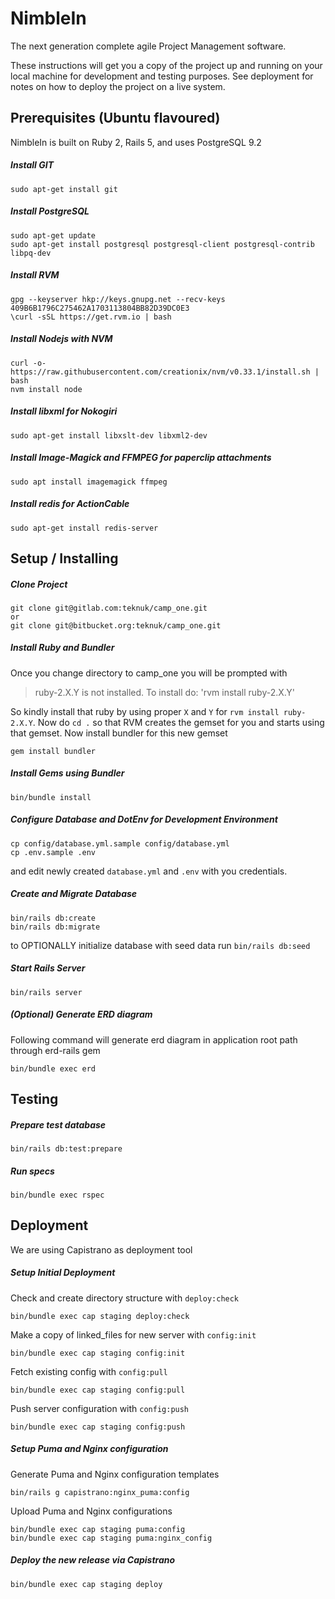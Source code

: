 # NimbleIn
The next generation complete agile Project Management software.

These instructions will get you a copy of the project up and running on your 
local machine for development and testing purposes. See deployment for notes 
on how to deploy the project on a live system.


## Prerequisites (Ubuntu flavoured)

NimbleIn is built on Ruby 2, Rails 5, and uses PostgreSQL 9.2

##### Install GIT

    sudo apt-get install git

##### Install PostgreSQL

    sudo apt-get update
    sudo apt-get install postgresql postgresql-client postgresql-contrib libpq-dev

##### Install RVM

    gpg --keyserver hkp://keys.gnupg.net --recv-keys 409B6B1796C275462A1703113804BB82D39DC0E3
    \curl -sSL https://get.rvm.io | bash

##### Install Nodejs with NVM 

    curl -o- https://raw.githubusercontent.com/creationix/nvm/v0.33.1/install.sh | bash
    nvm install node

##### Install libxml for Nokogiri

    sudo apt-get install libxslt-dev libxml2-dev

##### Install Image-Magick and FFMPEG for paperclip attachments

    sudo apt install imagemagick ffmpeg

##### Install redis for ActionCable

    sudo apt-get install redis-server

## Setup / Installing

##### Clone Project

    git clone git@gitlab.com:teknuk/camp_one.git
    or
    git clone git@bitbucket.org:teknuk/camp_one.git

##### Install Ruby and Bundler

Once you change directory to camp_one you will be prompted with 
> ruby-2.X.Y is not installed.
> To install do: 'rvm install ruby-2.X.Y'

So kindly install that ruby by using proper `X` and `Y` for 
`rvm install ruby-2.X.Y`. Now do `cd .` so that RVM creates the gemset for you 
and starts using that gemset. Now install bundler for this new gemset

    gem install bundler

##### Install Gems using Bundler

    bin/bundle install

##### Configure Database and DotEnv for Development Environment 

    cp config/database.yml.sample config/database.yml
    cp .env.sample .env

and edit newly created `database.yml` and `.env` with you credentials.

##### Create and Migrate Database

    bin/rails db:create
    bin/rails db:migrate

to OPTIONALLY initialize database with seed data run `bin/rails db:seed`

##### Start Rails Server  

    bin/rails server

##### (Optional) Generate ERD diagram
Following command will generate erd diagram in application root path through erd-rails gem

    bin/bundle exec erd

## Testing

##### Prepare test database

    bin/rails db:test:prepare

##### Run specs

    bin/bundle exec rspec


## Deployment
We are using Capistrano as deployment tool

##### Setup Initial Deployment
Check and create directory structure with `deploy:check`

    bin/bundle exec cap staging deploy:check

Make a copy of linked_files for new server with `config:init`

    bin/bundle exec cap staging config:init

Fetch existing config with `config:pull`

    bin/bundle exec cap staging config:pull

Push server configuration with `config:push`

    bin/bundle exec cap staging config:push

##### Setup Puma and Nginx configuration
Generate Puma and Nginx configuration templates

    bin/rails g capistrano:nginx_puma:config

Upload Puma and Nginx configurations

    bin/bundle exec cap staging puma:config
    bin/bundle exec cap staging puma:nginx_config


##### Deploy the new release via Capistrano

    bin/bundle exec cap staging deploy
